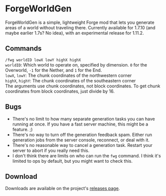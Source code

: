 # ForgeWorldGen
ForgeWorldGen is a simple, lightweight Forge mod that lets you generate areas of a world without traveling there. Currently available for 1.7.10 (and maybe earlier 1.7s? No idea), with an experimental release for 1.11.2. 

## Commands
`/fwg worldID lowX lowY highX highX`  
`worldID`: Which world to operate on, specified by dimension. `0` for the Overworld, `-1` for the Nether, and `1` for the End.  
`lowX`, `lowY`: The chunk coordinates of the northwestern corner  
`highX`, `highY`: The chunk coordinates of the southeastern corner  
The arguments use chunk coordinates, not block coordinates. To get chunk coordinates from block coordinates, just divide by 16.

## Bugs
* There's no limit to how many separate generation tasks you can have running at once. If you have a fast server machine, this might be a feature. ;)
* There's no way to turn off the generation feedback spam. Either run generation jobs from the server console, reconnect, or deal with it.
* There's no reasonable way to cancel a generation task. Restart your server to abort if you really need this. 
* I don't think there are limits on who can run the `fwg` command. I think it's limited to ops by default, but you might want to check this. 

## Download
Downloads are available on the project's [releases page](https://github.com/AGSPhoenix/ForgeWorldGen/releases).